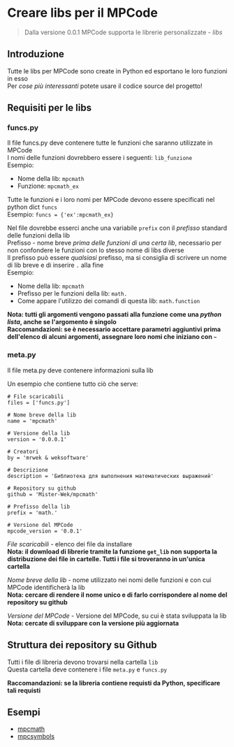 # Creare libs per il MPCode
> Dalla versione 0.0.1 MPCode supporta le librerie personalizzate - *libs*

## Introduzione
Tutte le libs per MPCode sono create in Python ed esportano le loro funzioni in esso <br>
Per *cose più interessanti* potete usare il codice source del progetto!

## Requisiti per le libs

### funcs.py
Il file funcs.py deve contenere tutte le funzioni che saranno utilizzate in MPCode <br>
I nomi delle funzioni dovrebbero essere i seguenti: `lib_funzione` <br>
Esempio:
- Nome della lib: `mpcmath`
- Funzione: `mpcmath_ex`

Tutte le funzioni e i loro nomi per MPCode devono essere specificati nel python dict `funcs` <br>
Esempio: `funcs = {'ex':mpcmath_ex}`

Nel file dovrebbe esserci anche una variabile `prefix` con il *prefisso* standard delle funzioni della lib <br>
Prefisso - nome breve *prima delle funzioni di una certa lib*, necessario per non confondere le funzioni con lo stesso nome di libs diverse <br>
Il prefisso può essere *qualsiasi* prefisso, ma si consiglia di scrivere un nome di lib breve e di inserire `.` alla fine <br>
Esempio:
- Nome della lib: `mpcmath`
- Prefisso per le funzioni della lib: `math.`
- Come appare l'utilizzo dei comandi di questa lib: `math.function`

**Nota: tutti gli argomenti vengono passati alla funzione come una *python lista*, anche se l'argomento è singolo** <br>
**Raccomandazioni: se è necessario accettare parametri aggiuntivi prima dell'elenco di alcuni argomenti, assegnare loro nomi che iniziano con `~`**

### meta.py
Il file meta.py deve contenere informazioni sulla lib <br>

Un esempio che contiene tutto ciò che serve:

```
# File scaricabili
files = ['funcs.py']

# Nome breve della lib
name = 'mpcmath'

# Versione della lib
version = '0.0.0.1'

# Сreatori
by = 'mrwek & weksoftware'

# Descrizione
description = 'Библиотека для выполнения математических выражений'

# Repository su github
github = 'Mister-Wek/mpcmath'

# Prefisso della lib
prefix = 'math.'

# Versione del MPCode
mpcode_version = '0.0.1'
```

*File scaricabili* - elenco dei file da installare <br>
**Nota: il download di librerie tramite la funzione `get_lib` non supporta la distribuzione dei file in cartelle. Tutti i file si troveranno in un'unica cartella**

*Nome breve della lib* - nome utilizzato nei nomi delle funzioni e con cui MPCode identificherà la lib <br>
**Nota: cercare di rendere il nome unico e di farlo corrispondere al nome del repository su github**

*Versione del MPCode* - Versione del MPCode, su cui è stata sviluppata la lib <br>
**Nota: cercate di sviluppare con la versione più aggiornata**

## Struttura dei repository su Github
Tutti i file di libreria devono trovarsi nella cartella `lib` <br>
Questa cartella deve contenere i file `meta.py` e `funcs.py`

**Raccomandazioni: se la libreria contiene requisti da Python, specificare tali requisti**

## Esempi
- [mpcmath](https://github.com/Mister-Wek/mpcmath)
- [mpcsymbols](https://github.com/Mister-Wek/mpcsymbols)
